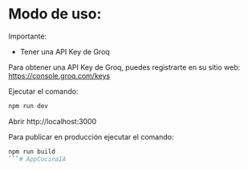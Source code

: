 # Modo de uso:

Importante:
- Tener una API Key de Groq

Para obtener una API Key de Groq, puedes registrarte en su sitio web: https://console.groq.com/keys

Ejecutar el comando:
```sh
npm run dev
```

Abrir http://localhost:3000

Para publicar en producción ejecutar el comando:
```sh
npm run build
```#   A p p C o c i n a I A  
 